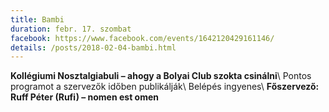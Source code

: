 ```yaml
---
title: Bambi
duration: febr. 17. szombat
facebook: https://www.facebook.com/events/1642120429161146/
details: /posts/2018-02-04-bambi.html
---
```


**Kollégiumi Nosztalgiabuli – ahogy a Bolyai Club szokta csinálni**\\
Pontos programot a szervezők időben publikálják\\
Belépés ingyenes\\
**Főszervező: Ruff Péter (Rufi) – nomen est omen**

